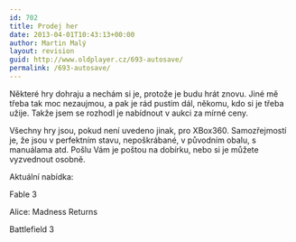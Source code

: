 ```yaml
---
id: 702
title: Prodej her
date: 2013-04-01T10:43:13+00:00
author: Martin Malý
layout: revision
guid: http://www.oldplayer.cz/693-autosave/
permalink: /693-autosave/
---
```

Některé hry dohraju a nechám si je, protože je budu hrát znovu. Jiné mě třeba tak moc nezaujmou, a pak je rád pustím dál, někomu, kdo si je třeba užije. Takže jsem se rozhodl je nabídnout v aukci za mírné ceny.

Všechny hry jsou, pokud není uvedeno jinak, pro XBox360. Samozřejmostí je, že jsou v perfektním stavu, nepoškrábané, v původním obalu, s manuálama atd. Pošlu Vám je poštou na dobírku, nebo si je můžete vyzvednout osobně.

Aktuální nabídka:

Fable 3

Alice: Madness Returns

Battlefield 3

&nbsp;

<div id="google_plus_one">
  <g:plusone></g:plusone>
</div>

<div id="fb_send_like">
</div>